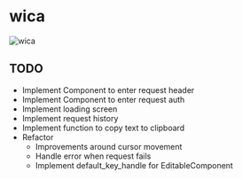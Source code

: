# wica

![wica](https://user-images.githubusercontent.com/49638956/167323693-a6a925ab-d434-4d71-bcbd-a2cc8d1fc14e.gif)

## TODO
- Implement Component to enter request header
- Implement Component to enter request auth
- Implement loading screen
- Implement request history
- Implement function to copy text to clipboard
- Refactor
  - Improvements around cursor movement
  - Handle error when request fails
  - Implement default_key_handle for EditableComponent
